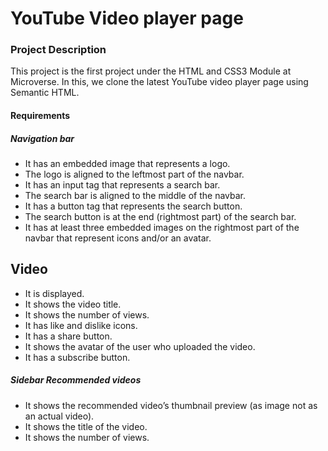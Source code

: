 # YouTube Video player page

### Project Description

This project is the first project under the HTML and CSS3 Module at Microverse.
In this, we clone the latest YouTube video player page using Semantic HTML.

#### Requirements

##### Navigation bar
- It has an embedded image that represents a logo.
- The logo is aligned to the leftmost part of the navbar.
- It has an input tag that represents a search bar.
- The search bar is aligned to the middle of the navbar.
- It has a button tag that represents the search button.
- The search button is at the end (rightmost part) of the search bar.
- It has at least three embedded images on the rightmost part of the navbar that represent icons and/or an avatar.

Video
-----
* It is displayed.
* It shows the video title.
* It shows the number of views.
* It has like and dislike icons.
* It has a share button.
* It shows the avatar of the user who uploaded the video.
* It has a subscribe button.

##### Sidebar Recommended videos

* It shows the recommended video’s thumbnail preview (as image not as an actual video).
* It shows the title of the video.
* It shows the number of views.


